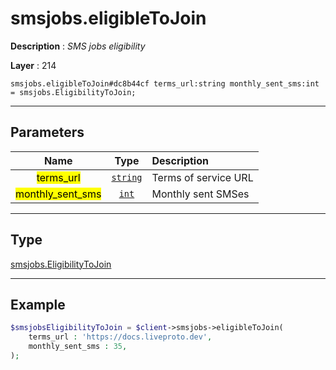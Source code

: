 # smsjobs.eligibleToJoin

**Description** : *SMS jobs eligibility*

**Layer** : 214

```tl
smsjobs.eligibleToJoin#dc8b44cf terms_url:string monthly_sent_sms:int = smsjobs.EligibilityToJoin;
```

---

## Parameters

| Name | Type | Description |
| :---: | :---: | :--- |
| <mark>terms_url</mark> | [`string`](type/string) | Terms of service URL |
| <mark>monthly_sent_sms</mark> | [`int`](type/int) | Monthly sent SMSes |

---

## Type

[smsjobs.EligibilityToJoin](type/smsjobs.EligibilityToJoin)

---

## Example

```php
$smsjobsEligibilityToJoin = $client->smsjobs->eligibleToJoin(
	terms_url : 'https://docs.liveproto.dev',
	monthly_sent_sms : 35,
);
```